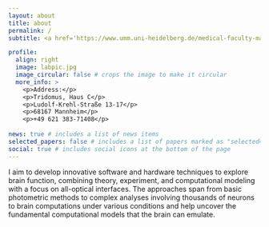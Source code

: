 ```yaml
---
layout: about
title: about
permalink: /
subtitle: <a href='https://www.umm.uni-heidelberg.de/medical-faculty-mannheim/neurophysiology'>Department of Neurophysiology, MCTN, Medical Faculty Mannheim, Heidelberg University</a>.

profile:
  align: right
  image: labpic.jpg
  image_circular: false # crops the image to make it circular
  more_info: >
    <p>Address:</p>
    <p>Tridomus, Haus C</p>
    <p>Ludolf-Krehl-Straße 13-17</p>
    <p>68167 Mannheim</p>
    <p>+49 621 383-71408</p>
    
news: true # includes a list of news items
selected_papers: false # includes a list of papers marked as "selected={true}"
social: true # includes social icons at the bottom of the page
---
```


I aim to develop innovative software and hardware techniques to explore brain function, combining theory, experiment, and computational modeling with a focus on all-optical interfaces. The approaches span from basic photometric methods to complex analyses involving thousands of neurons to brain computations under various conditions and help uncover the fundamental computational models that the brain can emulate.
